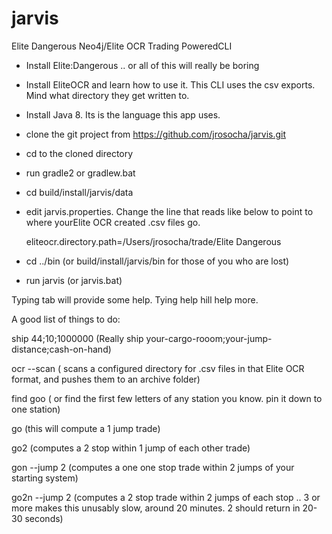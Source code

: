 # jarvis
Elite Dangerous Neo4j/Elite OCR Trading PoweredCLI

* Install Elite:Dangerous .. or all of this will really be boring
* Install EliteOCR and learn how to use it. This CLI uses the csv exports. Mind what directory they get written to.

* Install Java 8. Its is the language this app uses.

* clone the git project from https://github.com/jrosocha/jarvis.git
* cd to the cloned directory
* run gradle2 or gradlew.bat

* cd build/install/jarvis/data
* edit jarvis.properties. Change the line that reads like below to point to where yourElite OCR created .csv files go.

    eliteocr.directory.path=/Users/jrosocha/trade/Elite Dangerous

* cd ../bin (or build/install/jarvis/bin for those of you who are lost)

* run jarvis (or jarvis.bat)

Typing tab will provide some help.
Tying help <command> hill help more.

A good list of things to do:

ship 44;10;1000000  (Really ship your-cargo-rooom;your-jump-distance;cash-on-hand)

ocr --scan ( scans a configured directory for .csv files in that Elite OCR format, and pushes them to an archive folder) 

find goo ( or find the first few letters of any station you know. pin it down to one station)

go (this will compute a 1 jump trade)

go2 (computes a 2 stop within 1 jump of each other trade)

gon --jump 2 (computes a one one stop trade within 2 jumps of your starting system)

go2n --jump 2 (computes a 2 stop trade within 2 jumps of each stop .. 3 or more makes this unusably slow, around 20 minutes. 2 should return in 20-30 seconds)

